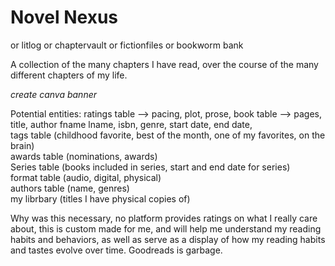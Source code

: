 # Novel Nexus

or litlog or chaptervault or fictionfiles or bookworm bank

A collection of the many chapters I have read, over the course of the many different chapters of my life.

*create canva banner*

Potential entities: ratings table --> pacing, plot, prose, book table --> pages, title, author fname lname, isbn, genre, start date, end date, \
tags table (childhood favorite, best of the month, one of my favorites, on the brain)\
awards table (nominations, awards)\
Series table (books included in series, start and end date for series)\
format table (audio, digital, physical)\
authors table (name, genres)\
my librbary (titles I have physical copies of)

Why was this necessary, no platform provides ratings on what I really care about, this is custom made for me, and will help me understand my reading habits and behaviors, as well as serve as a display of how my reading habits and tastes evolve over time. Goodreads is garbage.
